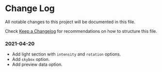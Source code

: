 # Change Log

All notable changes to this project will be documented in this file.

Check [Keep a Changelog](http://keepachangelog.com/) for recommendations on how to structure this file.


### 2021-04-20

* Add light section with `intensity` and `rotation` options.
* Add `skybox` option.
* Add preview data option.
